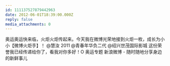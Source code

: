 ```yaml
---
id: 111137527879442963
date: 2012-06-01T18:39:00.000Z
reply: false
media_attachments: 0
---
```


奥运奥运快来临，火炬火炬传起来。今天我在微博光荣地接到火炬一枚，成长为小小【微博火炬手】！ @慧汝 2011 @青春年华负二代 @绍兴世茂国际影城 这份荣誉我已经传递给你了，看我对你多好！O 奥运专题 新浪微博 - 随时随地分享身边的新鲜事儿 ​​​​

